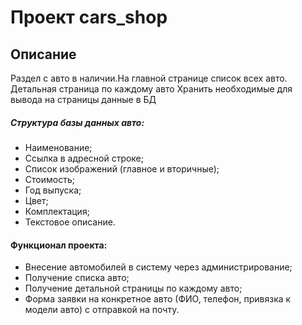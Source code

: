 # Проект **cars_shop**

## Описание

Раздел с авто в наличии.На главной странице список всех авто.
Детальная страница по каждому авто
Хранить необходимые для вывода на страницы данные в БД


##### Структура базы данных авто:
* Наименование;
* Ссылка в адресной строке;
* Список изображений (главное и вторичные);
* Стоимость;
* Год выпуска;
* Цвет;
* Комплектация;
* Текстовое описание.

#### Функционал проекта:
* Внесение автомобилей в систему через администрирование;
* Получение списка авто;
* Получение детальной страницы по каждому авто;
* Форма заявки на конкретное авто (ФИО, телефон, привязка к модели авто) с отправкой на почту.
